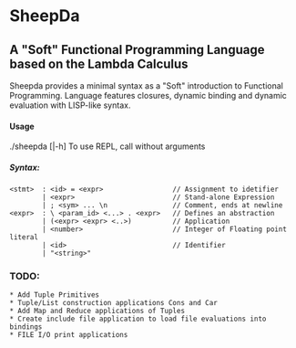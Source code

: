 # SheepDa
## A "Soft" Functional Programming Language based on the Lambda Calculus
Sheepda provides a minimal syntax as a "Soft" introduction to Functional Programming.
Language features closures, dynamic binding and dynamic evaluation with LISP-like syntax. 

#### Usage
./sheepda [<file>|-h]
To use REPL, call without arguments

##### Syntax:
	<stmt>	: <id> = <expr>					// Assignment to idetifier
			| <expr>						// Stand-alone Expression
			| ; <sym> ... \n				// Comment, ends at newline
	<expr>	: \ <param_id> <...> . <expr>	// Defines an abstraction
			| (<expr> <expr> <..>)			// Application
			| <number>						// Integer of Floating point literal
			| <id>							// Identifier
			| "<string>"
	

### TODO:
	* Add Tuple Primitives
	* Tuple/List construction applications Cons and Car 
	* Add Map and Reduce applications of Tuples
	* Create include file application to load file evaluations into bindings
	* FILE I/O print applications
